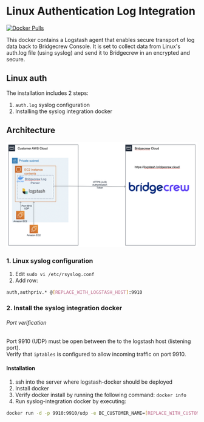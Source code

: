 # Linux Authentication Log Integration
[![Docker Pulls](https://img.shields.io/docker/pulls/bridgecrew/linux-auth-integration)](https://hub.docker.com/r/bridgecrew/linux-auth-integration)

This docker contains a Logstash agent that enables secure transport of log data back to Bridgecrew Console. It is set to collect data from Linux's auth.log file (using syslog) and send it to Bridgecrew in an encrypted and secure.

## Linux auth

The installation includes 2 steps:   
1. `auth.log` syslog configuration   
2. Installing the syslog integration docker 

## Architecture
![Integration architecture](../../docs/LinuxAuthArch.png)

### 1. Linux syslog configuration
1. Edit `sudo vi /etc/rsyslog.conf`
2. Add row: 
```sh 
auth,authpriv.* @[REPLACE_WITH_LOGSTASH_HOST]:9910
```

### 2. Install the syslog integration docker 
###### Port verification
Port 9910 (UDP) must be open between the to the logstash host (listening port).   
Verify that `iptables` is configured to allow incoming traffic on port 9910.

#### Installation

1. ssh into the server where logstash-docker should be deployed
2. Install docker
3. Verify docker install by running the following command: ``` docker info ```
4. Run syslog-integration docker by executing:
```sh
docker run -d -p 9910:9910/udp -e BC_CUSTOMER_NAME=[REPLACE_WITH_CUSTOMER_NAME] -e BC_API_TOKEN=[REPLACE_WITH_API_TOKEN] -e BC_URL="https://logstash.bridgecrew.cloud/logstash" bridgecrew/linux-auth-integration
```
